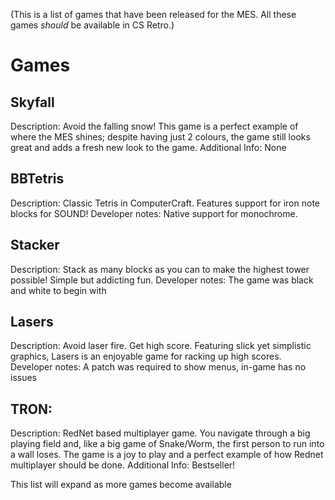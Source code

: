 (This is a list of games that have been released for the MES. All these games *should* be available in CS Retro.)

# Games


## Skyfall

Description: Avoid the falling snow! This game is a perfect example of where the MES shines; despite having just 2 colours, the game still looks great and adds a fresh new look to the game.
Additional Info: None


## BBTetris

Description: Classic Tetris in ComputerCraft. Features support for iron note blocks for SOUND!
Developer notes: Native support for monochrome.


## Stacker

Description: Stack as many blocks as you can to make the highest tower possible! Simple but addicting fun.
Developer notes: The game was black and white to begin with


## Lasers

Description: Avoid laser fire. Get high score. Featuring slick yet simplistic graphics, Lasers is an enjoyable game for racking up high scores.
Developer notes: A patch was required to show menus, in-game has no issues


## TRON:

Description: RedNet based multiplayer game. You navigate through a big playing field and, like a big game of Snake/Worm, the first person to run into a wall loses. The game is a joy to play and a perfect example of how Rednet multiplayer should be done.
Additional Info: Bestseller!



This list will expand as more games become available
